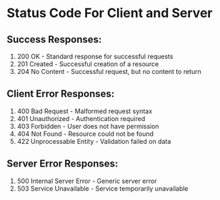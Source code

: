 # Status Code For Client and Server

## Success Responses:
1. 200 OK - Standard response for successful requests
2. 201 Created - Successful creation of a resource
3. 204 No Content - Successful request, but no content to return

## Client Error Responses:
1. 400 Bad Request - Malformed request syntax
2. 401 Unauthorized - Authentication required
3. 403 Forbidden - User does not have permission
4. 404 Not Found - Resource could not be found
5. 422 Unprocessable Entity - Validation failed on data

## Server Error Responses:
1. 500 Internal Server Error - Generic server error
2. 503 Service Unavailable - Service temporarily unavailable